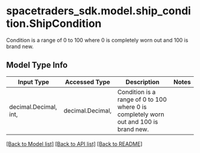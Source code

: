 # spacetraders_sdk.model.ship_condition.ShipCondition

Condition is a range of 0 to 100 where 0 is completely worn out and 100 is brand new.

## Model Type Info
Input Type | Accessed Type | Description | Notes
------------ | ------------- | ------------- | -------------
decimal.Decimal, int,  | decimal.Decimal,  | Condition is a range of 0 to 100 where 0 is completely worn out and 100 is brand new. | 

[[Back to Model list]](../../README.md#documentation-for-models) [[Back to API list]](../../README.md#documentation-for-api-endpoints) [[Back to README]](../../README.md)


